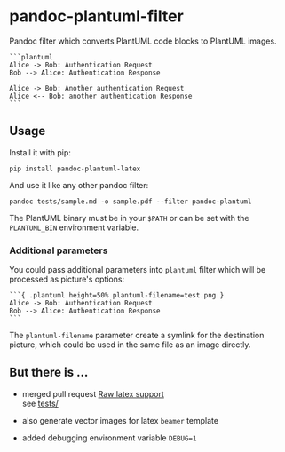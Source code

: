 # pandoc-plantuml-filter

Pandoc filter which converts PlantUML code blocks to PlantUML images.

````
```plantuml
Alice -> Bob: Authentication Request
Bob --> Alice: Authentication Response

Alice -> Bob: Another authentication Request
Alice <-- Bob: another authentication Response
```
````

## Usage

Install it with pip:

```
pip install pandoc-plantuml-latex
```

And use it like any other pandoc filter:

```
pandoc tests/sample.md -o sample.pdf --filter pandoc-plantuml
```

The PlantUML binary must be in your `$PATH` or can be set with the
`PLANTUML_BIN` environment variable.

### Additional parameters

You could pass additional parameters into `plantuml` filter which will be processed as picture's options:

````
```{ .plantuml height=50% plantuml-filename=test.png }
Alice -> Bob: Authentication Request
Bob --> Alice: Authentication Response
```
````

The `plantuml-filename` parameter create a symlink for the destination picture, which could be used in the same file as an image directly.

## But there is ...

- merged pull request [Raw latex support](https://github.com/timofurrer/pandoc-plantuml-filter/pull/4)  
  see [tests/](tests/)

- also generate vector images for latex `beamer` template

- added debugging environment variable `DEBUG=1`
